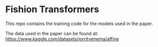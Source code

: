 # Fishion Transformers

This repo contains the training code for the models used in the paper.

The data used in the paper can be found at:
https://www.kaggle.com/datasets/jorritvenema/affine
